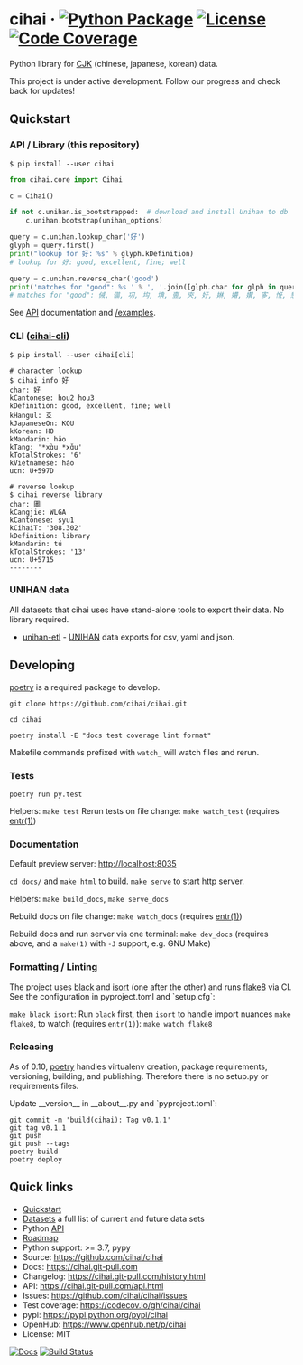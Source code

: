 # cihai &middot; [![Python Package](https://img.shields.io/pypi/v/cihai.svg)](https://pypi.org/project/cihai/) [![License](https://img.shields.io/github/license/cihai/cihai.svg)](https://github.com/cihai/cihai/blob/master/LICENSE) [![Code Coverage](https://codecov.io/gh/cihai/cihai/branch/master/graph/badge.svg)](https://codecov.io/gh/cihai/cihai)

Python library for [CJK](https://cihai.git-pull.com/glossary.html#term-cjk) (chinese, japanese,
korean) data.

This project is under active development. Follow our progress and check back for updates!

## Quickstart

### API / Library (this repository)

```console
$ pip install --user cihai
```

```python
from cihai.core import Cihai

c = Cihai()

if not c.unihan.is_bootstrapped:  # download and install Unihan to db
    c.unihan.bootstrap(unihan_options)

query = c.unihan.lookup_char('好')
glyph = query.first()
print("lookup for 好: %s" % glyph.kDefinition)
# lookup for 好: good, excellent, fine; well

query = c.unihan.reverse_char('good')
print('matches for "good": %s ' % ', '.join([glph.char for glph in query]))
# matches for "good": 㑘, 㑤, 㓛, 㘬, 㙉, 㚃, 㚒, 㚥, 㛦, 㜴, 㜺, 㝖, 㤛, 㦝, ...
```

See [API](https://cihai.git-pull.com/api.html) documentation and
[/examples](https://github.com/cihai/cihai/tree/master/examples).

### CLI ([cihai-cli](https://cihai-cli.git-pull.com))

```console
$ pip install --user cihai[cli]
```

```console
# character lookup
$ cihai info 好
char: 好
kCantonese: hou2 hou3
kDefinition: good, excellent, fine; well
kHangul: 호
kJapaneseOn: KOU
kKorean: HO
kMandarin: hǎo
kTang: '*xɑ̀u *xɑ̌u'
kTotalStrokes: '6'
kVietnamese: háo
ucn: U+597D

# reverse lookup
$ cihai reverse library
char: 圕
kCangjie: WLGA
kCantonese: syu1
kCihaiT: '308.302'
kDefinition: library
kMandarin: tú
kTotalStrokes: '13'
ucn: U+5715
--------
```

### UNIHAN data

All datasets that cihai uses have stand-alone tools to export their data. No library required.

- [unihan-etl](https://unihan-etl.git-pull.com) - [UNIHAN](http://unicode.org/charts/unihan.html)
  data exports for csv, yaml and json.

## Developing

[poetry](https://python-poetry.org/) is a required package to develop.

`git clone https://github.com/cihai/cihai.git`

`cd cihai`

`poetry install -E "docs test coverage lint format"`

Makefile commands prefixed with `watch_` will watch files and rerun.

### Tests

`poetry run py.test`

Helpers: `make test` Rerun tests on file change: `make watch_test` (requires
[entr(1)](http://eradman.com/entrproject/))

### Documentation

Default preview server: <http://localhost:8035>

`cd docs/` and `make html` to build. `make serve` to start http server.

Helpers: `make build_docs`, `make serve_docs`

Rebuild docs on file change: `make watch_docs` (requires [entr(1)](http://eradman.com/entrproject/))

Rebuild docs and run server via one terminal: `make dev_docs` (requires above, and a `make(1)` with
`-J` support, e.g. GNU Make)

### Formatting / Linting

The project uses [black](https://github.com/psf/black) and [isort](https://pypi.org/project/isort/)
(one after the other) and runs [flake8](https://flake8.pycqa.org/) via CI. See the configuration in
<span class="title-ref">pyproject.toml</span> and \`setup.cfg\`:

`make black isort`: Run `black` first, then `isort` to handle import nuances `make flake8`, to watch
(requires `entr(1)`): `make watch_flake8`

### Releasing

As of 0.10, [poetry](https://python-poetry.org/) handles virtualenv creation, package requirements,
versioning, building, and publishing. Therefore there is no setup.py or requirements files.

Update <span class="title-ref">\_\_version\_\_</span> in <span
class="title-ref">\_\_about\_\_.py</span> and \`pyproject.toml\`:

    git commit -m 'build(cihai): Tag v0.1.1'
    git tag v0.1.1
    git push
    git push --tags
    poetry build
    poetry deploy

## Quick links

- [Quickstart](https://cihai.git-pull.com/quickstart.html)
- [Datasets](https://cihai.git-pull.com/datasets.html) a full list of current and future data sets
- Python [API](https://cihai.git-pull.com/api.html)
- [Roadmap](https://cihai.git-pull.com/design-and-planning/)
- Python support: >= 3.7, pypy
- Source: <https://github.com/cihai/cihai>
- Docs: <https://cihai.git-pull.com>
- Changelog: <https://cihai.git-pull.com/history.html>
- API: <https://cihai.git-pull.com/api.html>
- Issues: <https://github.com/cihai/cihai/issues>
- Test coverage: <https://codecov.io/gh/cihai/cihai>
- pypi: <https://pypi.python.org/pypi/cihai>
- OpenHub: <https://www.openhub.net/p/cihai>
- License: MIT

[![Docs](https://github.com/cihai/cihai/workflows/docs/badge.svg)](https://cihai.git-pull.com/)
[![Build Status](https://github.com/cihai/cihai/workflows/tests/badge.svg)](https://github.com/cihai/cihai/actions?query=workflow%3A%22tests%22)
